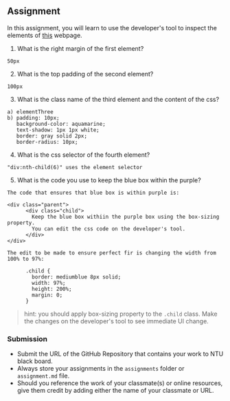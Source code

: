 ## Assignment

In this assignment, you will learn to use the developer's tool to inspect the elements of [this](https://nznznh.csb.app/) webpage.

1. What is the right margin of the first element? 
```
50px
```

2. What is the top padding of the second element?
```
100px
```

3. What is the class name of the third element and the content of the css?
```
a) elementThree
b) padding: 10px;
   background-color: aquamarine;
   text-shadow: 1px 1px white;
   border: gray solid 2px;
   border-radius: 10px;
```

4. What is the css selector of the fourth element?
```
"div:nth-child(6)" uses the element selector
```

5. What is the code you use to keep the blue box within the purple?
```
The code that ensures that blue box is within purple is:

<div class="parent">
      <div class="child">
        Keep the blue box withiin the purple box using the box-sizing property.
        You can edit the css code on the developer's tool.
      </div>
</div>

The edit to be made to ensure perfect fir is changing the width from 100% to 97%:

      .child {
        border: mediumblue 8px solid;
        width: 97%;
        height: 200%;
        margin: 0;
      }
```

> hint: you should apply box-sizing property to the `.child` class. Make the changes on the developer's tool to see immediate UI change.



### Submission 

- Submit the URL of the GitHub Repository that contains your work to NTU black board.
- Always store your assignments in the `assignments` folder or `assignment.md` file.
- Should you reference the work of your classmate(s) or online resources, give them credit by adding either the name of your classmate or URL. 
